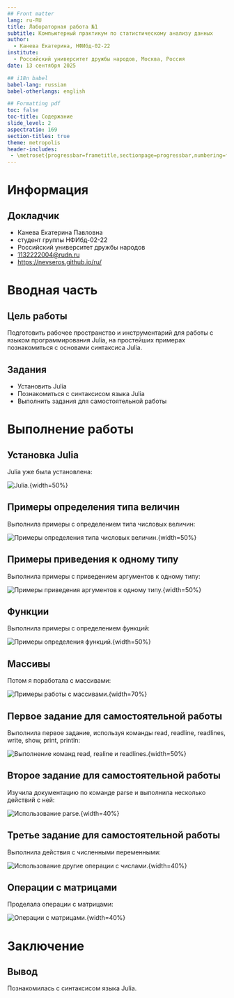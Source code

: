 ```yaml
---
## Front matter
lang: ru-RU
title: Лабораторная работа №1 
subtitle: Компьютерный практикум по статистическому анализу данных
author:
  - Канева Екатерина, НФИбд-02-22
institute:
  - Российский университет дружбы народов, Москва, Россия
date: 13 сентября 2025

## i18n babel
babel-lang: russian
babel-otherlangs: english

## Formatting pdf
toc: false
toc-title: Содержание
slide_level: 2
aspectratio: 169
section-titles: true
theme: metropolis
header-includes:
 - \metroset{progressbar=frametitle,sectionpage=progressbar,numbering=fraction}
---
```


# Информация

## Докладчик

* Канева Екатерина Павловна
* студент группы НФИбд-02-22
* Российский университет дружбы народов
* [1132222004@rudn.ru](mailto:1132222004@rudn.ru)
* <https://nevseros.github.io/ru/>

# Вводная часть

## Цель работы

Подготовить рабочее пространство и инструментарий для работы с языком программирования Julia, на простейших примерах познакомиться с основами синтаксиса Julia.

## Задания

* Установить Julia
* Познакомиться с синтаксисом языка Julia
* Выполнить задания для самостоятельной работы

# Выполнение работы

## Установка Julia

Julia уже была установлена:

![Julia.](image/1.png){width=50%}

## Примеры определения типа величин

Выполнила примеры с определением типа числовых величин:

![Примеры определения типа числовых величин.](image/2.png){width=50%}

## Примеры приведения к одному типу

Выполнила примеры с приведением аргументов к одному типу:

![Примеры приведения аргументов к одному типу.](image/3.png){width=50%}

## Функции

Выполнила примеры с определением функций:

![Примеры определения функций.](image/4.png){width=50%}

## Массивы

Потом я поработала с массивами:

![Примеры работы с массивами.](image/5.png){width=70%}

## Первое задание для самостоятельной работы

Выполнила первое задание, используя команды read, readline, readlines, write, show, print, println:

![Выполнение команд read, realine и readlines.](image/7.png){width=50%}

## Второе задание для самостоятельной работы

Изучила документацию по команде parse и выполнила несколько действий с ней:

![Использование parse.](image/10.png){width=40%}

## Третье задание для самостоятельной работы

Выполнила действия с численными переменными:

![Использование другие операции с числами.](image/12.png){width=40%}

## Операции с матрицами

Проделала операции с матрицами:

![Операции с матрицами.](image/13.png){width=40%}

# Заключение

## Вывод

Познакомилась с синтаксисом языка Julia.